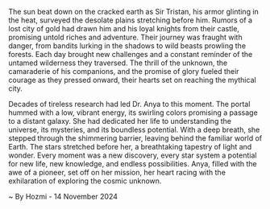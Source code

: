 
The sun beat down on the cracked earth as Sir Tristan, his armor glinting in the heat, surveyed the desolate plains stretching before him. Rumors of a lost city of gold had drawn him and his loyal knights from their castle, promising untold riches and adventure. Their journey was fraught with danger, from bandits lurking in the shadows to wild beasts prowling the forests. Each day brought new challenges and a constant reminder of the untamed wilderness they traversed. The thrill of the unknown, the camaraderie of his companions, and the promise of glory fueled their courage as they pressed onward, their hearts set on reaching the mythical city. 

Decades of tireless research had led Dr. Anya to this moment. The portal hummed with a low, vibrant energy, its swirling colors promising a passage to a distant galaxy. She had dedicated her life to understanding the universe, its mysteries, and its boundless potential. With a deep breath, she stepped through the shimmering barrier, leaving behind the familiar world of Earth. The stars stretched before her, a breathtaking tapestry of light and wonder. Every moment was a new discovery, every star system a potential for new life, new knowledge, and endless possibilities. Anya, filled with the awe of a pioneer, set off on her mission, her heart racing with the exhilaration of exploring the cosmic unknown. 

~ By Hozmi - 14 November 2024

